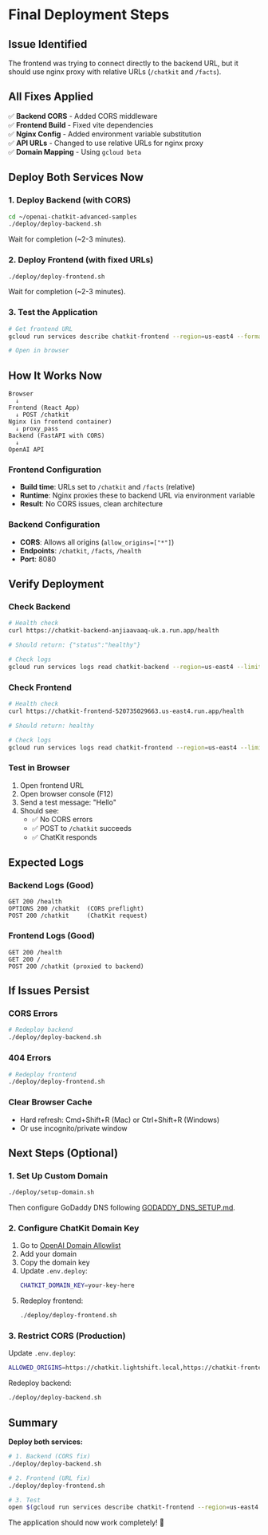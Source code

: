# Final Deployment Steps

## Issue Identified

The frontend was trying to connect directly to the backend URL, but it should use nginx proxy with relative URLs (`/chatkit` and `/facts`).

## All Fixes Applied

✅ **Backend CORS** - Added CORS middleware  
✅ **Frontend Build** - Fixed vite dependencies  
✅ **Nginx Config** - Added environment variable substitution  
✅ **API URLs** - Changed to use relative URLs for nginx proxy  
✅ **Domain Mapping** - Using `gcloud beta`

## Deploy Both Services Now

### 1. Deploy Backend (with CORS)

```bash
cd ~/openai-chatkit-advanced-samples
./deploy/deploy-backend.sh
```

Wait for completion (~2-3 minutes).

### 2. Deploy Frontend (with fixed URLs)

```bash
./deploy/deploy-frontend.sh
```

Wait for completion (~2-3 minutes).

### 3. Test the Application

```bash
# Get frontend URL
gcloud run services describe chatkit-frontend --region=us-east4 --format='value(status.url)'

# Open in browser
```

## How It Works Now

```
Browser
  ↓
Frontend (React App)
  ↓ POST /chatkit
Nginx (in frontend container)
  ↓ proxy_pass
Backend (FastAPI with CORS)
  ↓
OpenAI API
```

### Frontend Configuration

- **Build time**: URLs set to `/chatkit` and `/facts` (relative)
- **Runtime**: Nginx proxies these to backend URL via environment variable
- **Result**: No CORS issues, clean architecture

### Backend Configuration

- **CORS**: Allows all origins (`allow_origins=["*"]`)
- **Endpoints**: `/chatkit`, `/facts`, `/health`
- **Port**: 8080

## Verify Deployment

### Check Backend

```bash
# Health check
curl https://chatkit-backend-anjiaavaaq-uk.a.run.app/health

# Should return: {"status":"healthy"}

# Check logs
gcloud run services logs read chatkit-backend --region=us-east4 --limit=10
```

### Check Frontend

```bash
# Health check
curl https://chatkit-frontend-520735029663.us-east4.run.app/health

# Should return: healthy

# Check logs
gcloud run services logs read chatkit-frontend --region=us-east4 --limit=10
```

### Test in Browser

1. Open frontend URL
2. Open browser console (F12)
3. Send a test message: "Hello"
4. Should see:
   - ✅ No CORS errors
   - ✅ POST to `/chatkit` succeeds
   - ✅ ChatKit responds

## Expected Logs

### Backend Logs (Good)
```
GET 200 /health
OPTIONS 200 /chatkit  (CORS preflight)
POST 200 /chatkit     (ChatKit request)
```

### Frontend Logs (Good)
```
GET 200 /health
GET 200 /
POST 200 /chatkit (proxied to backend)
```

## If Issues Persist

### CORS Errors
```bash
# Redeploy backend
./deploy/deploy-backend.sh
```

### 404 Errors
```bash
# Redeploy frontend
./deploy/deploy-frontend.sh
```

### Clear Browser Cache
- Hard refresh: Cmd+Shift+R (Mac) or Ctrl+Shift+R (Windows)
- Or use incognito/private window

## Next Steps (Optional)

### 1. Set Up Custom Domain

```bash
./deploy/setup-domain.sh
```

Then configure GoDaddy DNS following [GODADDY_DNS_SETUP.md](GODADDY_DNS_SETUP.md).

### 2. Configure ChatKit Domain Key

1. Go to [OpenAI Domain Allowlist](https://platform.openai.com/settings/organization/security/domain-allowlist)
2. Add your domain
3. Copy the domain key
4. Update `.env.deploy`:
   ```bash
   CHATKIT_DOMAIN_KEY=your-key-here
   ```
5. Redeploy frontend:
   ```bash
   ./deploy/deploy-frontend.sh
   ```

### 3. Restrict CORS (Production)

Update `.env.deploy`:
```bash
ALLOWED_ORIGINS=https://chatkit.lightshift.local,https://chatkit-frontend-520735029663.us-east4.run.app
```

Redeploy backend:
```bash
./deploy/deploy-backend.sh
```

## Summary

**Deploy both services:**

```bash
# 1. Backend (CORS fix)
./deploy/deploy-backend.sh

# 2. Frontend (URL fix)
./deploy/deploy-frontend.sh

# 3. Test
open $(gcloud run services describe chatkit-frontend --region=us-east4 --format='value(status.url)')
```

The application should now work completely! 🎉
